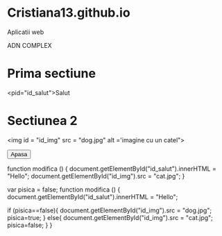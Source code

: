 # Cristiana13.github.io
Aplicatii web
<DOCTYPE html>

<html>

<head>
<Un >ADN COMPLEX </title>
</head>

<body>
<h1>Prima sectiune</h1>

<pid="id_salut">Salut</p>

<h1> Sectiunea 2</h1>

<img id = "id_img" src = "dog.jpg" alt ='imagine cu un catel">

<button type = "button" onclick="modifica()"> Apasa </button>

<script src = "program.js"></script>

</body>

</html>






function modifica ()
{
document.getElementById("id_salut").innerHTML = "Hello";
document.getElementById("id_img").src = "cat.jpg";
}







var pisica = false;
function modifica ()
{
document.getElementById("id_salut").innerHTML = "Hello";
  
  if (pisica==false){
    document.getElementById("id_img").src = "dog.jpg";
  pisica=true;
}
else{
   document.getElementById("id_img").src = "cat.jpg";
   pisica=false;
}
}

